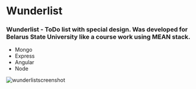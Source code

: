 # Wunderlist

### Wunderlist - ToDo list with special design. Was developed for Belarus State University like a course work using MEAN stack.
* Mongo
* Express
* Angular
* Node

![wunderlistscreenshot](https://github.com/vinfinit/wunderlist/raw/master/screenshots/main.png "Wunderlist")
